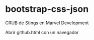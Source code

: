 bootstrap-css-json
==================

CRUB de Stings en Marvel Development


 Abrir github.html con un navegador
